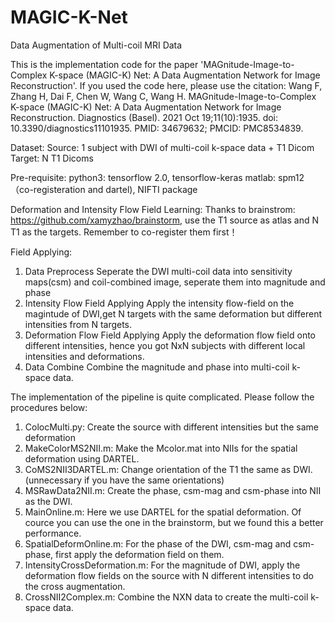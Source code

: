 # MAGIC-K-Net
Data Augmentation of Multi-coil MRI Data

This is the implementation code for the paper 'MAGnitude-Image-to-Complex K-space (MAGIC-K) Net: A Data Augmentation Network for Image Reconstruction'. If you used the code here, please use the citation: Wang F, Zhang H, Dai F, Chen W, Wang C, Wang H. MAGnitude-Image-to-Complex K-space (MAGIC-K) Net: A Data Augmentation Network for Image Reconstruction. Diagnostics (Basel). 2021 Oct 19;11(10):1935. doi: 10.3390/diagnostics11101935. PMID: 34679632; PMCID: PMC8534839.

Dataset:
Source: 1 subject with DWI of multi-coil k-space data + T1 Dicom
Target: N T1 Dicoms

Pre-requisite:
python3: tensorflow 2.0, tensorflow-keras 
matlab: spm12（co-registeration and dartel), NIFTI package

Deformation and Intensity Flow Field Learning:
Thanks to brainstrom: https://github.com/xamyzhao/brainstorm, use the T1 source as atlas and N T1 as the targets. Remember to co-register them first！

Field Applying:
1) Data Preprocess
Seperate the DWI multi-coil data into sensitivity maps(csm) and coil-combined image, seperate them into magnitude and phase
2) Intensity Flow Field Applying
Apply the intensity flow-field on the magintude of DWI,get N targets with the same deformation but different intensities from N targets.
3) Deformation Flow Field Applying
Apply the deformation flow field onto different intensities, hence you got NxN subjects with different local intensities and deformations.
4) Data Combine
Combine the magnitude and phase into multi-coil k-space data.

The implementation of the pipeline is quite complicated. Please follow the procedures below:
1) ColocMulti.py: Create the source with different intensities but the same deformation
2) MakeColorMS2NII.m: Make the Mcolor.mat into NIIs for the spatial deformation using DARTEL.
3) CoMS2NII3DARTEL.m: Change orientation of the T1 the same as DWI. (unnecessary if you have the same orientations) 
4) MSRawData2NII.m: Create the phase, csm-mag and csm-phase into NII as the DWI. 
5) MainOnline.m: Here we use DARTEL for the spatial deformation. Of cource you can use the one in the brainstorm, but we found this a better performance.
6) SpatialDeformOnline.m: For the phase of the DWI, csm-mag and csm-phase, first apply the deformation field on them.
7) IntensityCrossDeformation.m: For the magnitude of DWI, apply the deformation flow fields on the source with N different intensities to do the cross augmentation.
9) CrossNII2Complex.m: Combine the NXN data to create the multi-coil k-space data.
